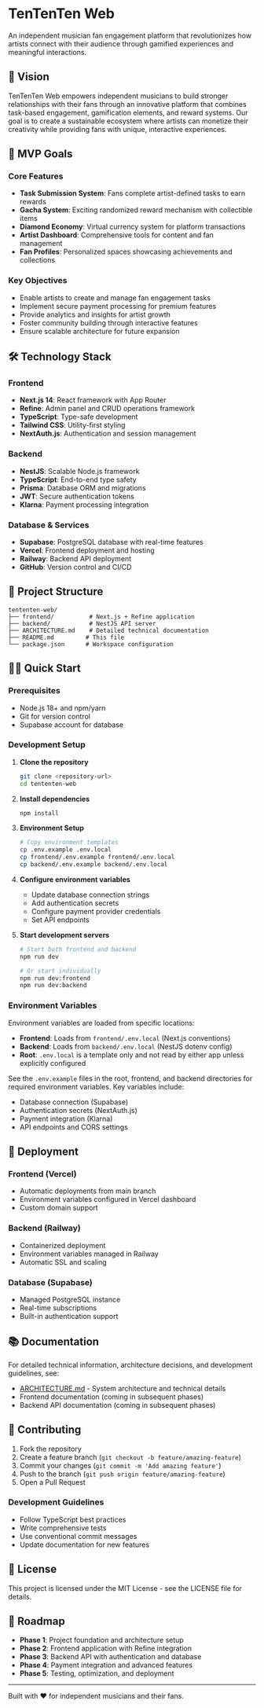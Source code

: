 # TenTenTen Web

An independent musician fan engagement platform that revolutionizes how artists
connect with their audience through gamified experiences and meaningful
interactions.

## 🎵 Vision

TenTenTen Web empowers independent musicians to build stronger relationships
with their fans through an innovative platform that combines task-based
engagement, gamification elements, and reward systems. Our goal is to create a
sustainable ecosystem where artists can monetize their creativity while
providing fans with unique, interactive experiences.

## 🚀 MVP Goals

### Core Features

- **Task Submission System**: Fans complete artist-defined tasks to earn rewards
- **Gacha System**: Exciting randomized reward mechanism with collectible items
- **Diamond Economy**: Virtual currency system for platform transactions
- **Artist Dashboard**: Comprehensive tools for content and fan management
- **Fan Profiles**: Personalized spaces showcasing achievements and collections

### Key Objectives

- Enable artists to create and manage fan engagement tasks
- Implement secure payment processing for premium features
- Provide analytics and insights for artist growth
- Foster community building through interactive features
- Ensure scalable architecture for future expansion

## 🛠 Technology Stack

### Frontend

- **Next.js 14**: React framework with App Router
- **Refine**: Admin panel and CRUD operations framework
- **TypeScript**: Type-safe development
- **Tailwind CSS**: Utility-first styling
- **NextAuth.js**: Authentication and session management

### Backend

- **NestJS**: Scalable Node.js framework
- **TypeScript**: End-to-end type safety
- **Prisma**: Database ORM and migrations
- **JWT**: Secure authentication tokens
- **Klarna**: Payment processing integration

### Database & Services

- **Supabase**: PostgreSQL database with real-time features
- **Vercel**: Frontend deployment and hosting
- **Railway**: Backend API deployment
- **GitHub**: Version control and CI/CD

## 📁 Project Structure

```
tententen-web/
├── frontend/          # Next.js + Refine application
├── backend/           # NestJS API server
├── ARCHITECTURE.md    # Detailed technical documentation
├── README.md         # This file
└── package.json      # Workspace configuration
```

## 🏃‍♂️ Quick Start

### Prerequisites

- Node.js 18+ and npm/yarn
- Git for version control
- Supabase account for database

### Development Setup

1. **Clone the repository**

   ```bash
   git clone <repository-url>
   cd tententen-web
   ```

2. **Install dependencies**

   ```bash
   npm install
   ```

3. **Environment Setup**

   ```bash
   # Copy environment templates
   cp .env.example .env.local
   cp frontend/.env.example frontend/.env.local
   cp backend/.env.example backend/.env.local
   ```

4. **Configure environment variables**
   - Update database connection strings
   - Add authentication secrets
   - Configure payment provider credentials
   - Set API endpoints

5. **Start development servers**

   ```bash
   # Start both frontend and backend
   npm run dev

   # Or start individually
   npm run dev:frontend
   npm run dev:backend
   ```

### Environment Variables

Environment variables are loaded from specific locations:

- **Frontend**: Loads from `frontend/.env.local` (Next.js conventions)
- **Backend**: Loads from `backend/.env.local` (NestJS dotenv config)
- **Root**: `.env.local` is a template only and not read by either app unless
  explicitly configured

See the `.env.example` files in the root, frontend, and backend directories for
required environment variables. Key variables include:

- Database connection (Supabase)
- Authentication secrets (NextAuth.js)
- Payment integration (Klarna)
- API endpoints and CORS settings

## 🚀 Deployment

### Frontend (Vercel)

- Automatic deployments from main branch
- Environment variables configured in Vercel dashboard
- Custom domain support

### Backend (Railway)

- Containerized deployment
- Environment variables managed in Railway
- Automatic SSL and scaling

### Database (Supabase)

- Managed PostgreSQL instance
- Real-time subscriptions
- Built-in authentication support

## 📚 Documentation

For detailed technical information, architecture decisions, and development
guidelines, see:

- [ARCHITECTURE.md](./ARCHITECTURE.md) - System architecture and technical
  details
- Frontend documentation (coming in subsequent phases)
- Backend API documentation (coming in subsequent phases)

## 🤝 Contributing

1. Fork the repository
2. Create a feature branch (`git checkout -b feature/amazing-feature`)
3. Commit your changes (`git commit -m 'Add amazing feature'`)
4. Push to the branch (`git push origin feature/amazing-feature`)
5. Open a Pull Request

### Development Guidelines

- Follow TypeScript best practices
- Write comprehensive tests
- Use conventional commit messages
- Update documentation for new features

## 📄 License

This project is licensed under the MIT License - see the LICENSE file for
details.

## 🎯 Roadmap

- **Phase 1**: Project foundation and architecture setup
- **Phase 2**: Frontend application with Refine integration
- **Phase 3**: Backend API with authentication and database
- **Phase 4**: Payment integration and advanced features
- **Phase 5**: Testing, optimization, and deployment

---

Built with ❤️ for independent musicians and their fans.
